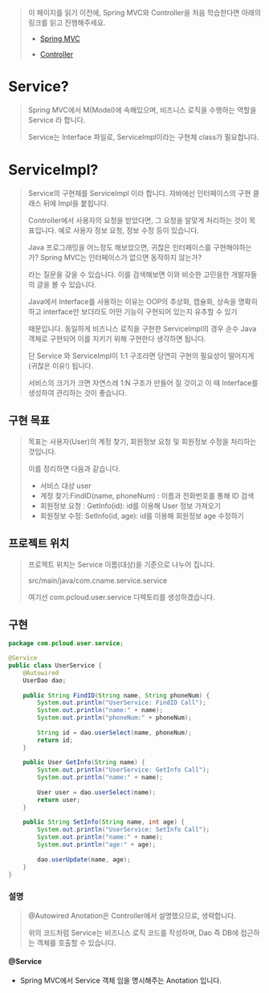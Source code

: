 > 이 페이지를 읽기 이전에, Spring MVC와 Controller을 처음 학습한다면 아래의 링크를 읽고 진행해주세요.
>
> - [Spring MVC](https://github.com/PCloud63514/WebProject-Learn/blob/master/BackEnd/Spring/Spring%20MVC.md)
>
> - [Controller](https://github.com/PCloud63514/WebProject-Learn/blob/master/BackEnd/Spring/Controller.md)

# Service?

> Spring MVC에서 M(Model)에 속해있으며, 비즈니스 로직을 수행하는 역할을 Service 라 합니다.
>
> Service는 Interface 파일로, ServiceImpl이라는 구현체 class가 필요합니다.



# ServiceImpl?

>Service의 구현체를 ServiceImpl 이라 합니다. 자바에선 인터페이스의 구현 클래스 뒤에 Impl을 붙힙니다.
>
>Controller에서 사용자의 요청을 받았다면,  그 요청을 알맞게 처리하는 것이 목표입니다. 예로 사용자 정보 요청, 정보 수정 등이 있습니다.
>
>Java 프로그래밍을 어느정도 해보았으면, 귀찮은 인터페이스를 구현해야하는가? Spring MVC는 인터페이스가 없으면 동작하지 않는가? 
>
>라는 질문을 갖을 수  있습니다. 이를 검색해보면 이와 비슷한 고민을한 개발자들의 글을 볼 수 있습니다. 
>
>Java에서 Interface를 사용하는 이유는 OOP의 추상화, 캡슐화, 상속을 명확히 하고 interface만 보더라도 어떤 기능이 구현되어 있는지 유추할 수 있기 
>
>때문입니다.  동일하게 비즈니스 로직을 구현한 ServiceImpl의 경우 순수 Java 객체로 구현되어 이를 지키기 위해 구현한다 생각하면 됩니다.
>
> 
>
>단 Service 와 ServiceImpl이 1:1 구조라면 당연히 구현의 필요성이 떨어지게(귀찮은 이유!) 됩니다.
>
>서비스의 크기가 크면 자연스레 1:N 구조가 만들어 질 것이고 이 때 Interface를 생성하여 관리하는 것이 좋습니다.



## 구현 목표

>목표는 사용자(User)의 계정 찾기, 회원정보 요청 및 회원정보 수정을 처리하는 것입니다. 
>
>이를 정리하면 다음과 같습니다.
>
>- 서비스 대상 user
>- 계정 찾기:FindID(name, phoneNum) : 이름과 전화번호를 통해 ID 검색
>- 회원정보 요청 : GetInfo(id): id를 이용해 User 정보 가져오기
>- 회원정보 수정: SetInfo(id, age): id를 이용해 회원정보 age 수정하기



## 프로젝트 위치

>프로젝트 위치는 Service 이름(대상)을 기준으로 나누어 집니다.
>
>src/main/java/com.cname.service.service
>
>여기선 com.pcloud.user.service 디렉토리를 생성하겠습니다.



## 구현

```java
package com.pcloud.user.service;

@Service
public class UserService {
    @Autowired
    UserDao dao;
    
    public String FindID(String name, String phoneNum) {
        System.out.println("UserService: FindID Call");
        System.out.println("name:" + name);
        System.out.println("phoneNum:" + phoneNum);
        
        String id = dao.userSelect(name, phoneNum);
        return id;
    }
    
    public User GetInfo(String name) {
        System.out.println("UserService: GetInfo Call");
        System.out.println("name:" + name);
        
        User user = dao.userSelect(name);
        return user;
    }
    
    public String SetInfo(String name, int age) {
        System.out.println("UserService: SetInfo Call");
        System.out.println("name:" + name);
        System.out.println("age:" + age);
        
        dao.userUpdate(name, age);
    }
}

```



### 설명

> @Autowired Anotation은 Controller에서 설명했으므로, 생략합니다.
>
> 위의 코드처럼 Service는 비즈니스 로직 코드를 작성하며, Dao 즉 DB에 접근하는 객체를 호출할 수 있습니다.



#### @Service

- Spring MVC에서 Service 객체 임을 명시해주는 Anotation 입니다.